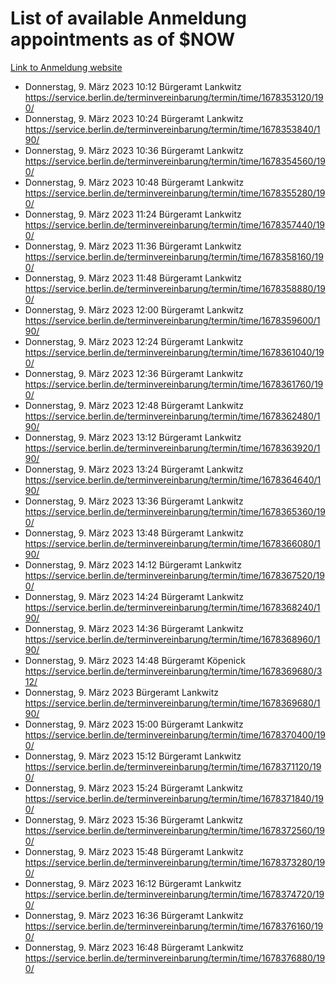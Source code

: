 # List of available Anmeldung appointments as of $NOW
[Link to Anmeldung website](https://service.berlin.de/terminvereinbarung/termin/tag.php?termin=1&anliegen[]=120686&dienstleisterlist=122210,122217,327316,122219,327312,122227,327314,122231,327346,122243,327348,122254,122252,329742,122260,329745,122262,329748,122271,327278,122273,327274,122277,327276,330436,122280,327294,122282,327290,122284,327292,122291,327270,122285,327266,122286,327264,122296,327268,150230,329760,122297,327286,122294,327284,122312,329763,122314,329775,122304,327330,122311,327334,122309,327332,317869,122281,327352,122279,329772,122283,122276,327324,122274,327326,122267,329766,122246,327318,122251,327320,122257,327322,122208,327298,122226,327300&herkunft=http%3A%2F%2Fservice.berlin.de%2Fdienstleistung%2F120686%2F)
- Donnerstag, 9. März 2023 10:12 Bürgeramt Lankwitz https://service.berlin.de/terminvereinbarung/termin/time/1678353120/190/
- Donnerstag, 9. März 2023 10:24 Bürgeramt Lankwitz https://service.berlin.de/terminvereinbarung/termin/time/1678353840/190/
- Donnerstag, 9. März 2023 10:36 Bürgeramt Lankwitz https://service.berlin.de/terminvereinbarung/termin/time/1678354560/190/
- Donnerstag, 9. März 2023 10:48 Bürgeramt Lankwitz https://service.berlin.de/terminvereinbarung/termin/time/1678355280/190/
- Donnerstag, 9. März 2023 11:24 Bürgeramt Lankwitz https://service.berlin.de/terminvereinbarung/termin/time/1678357440/190/
- Donnerstag, 9. März 2023 11:36 Bürgeramt Lankwitz https://service.berlin.de/terminvereinbarung/termin/time/1678358160/190/
- Donnerstag, 9. März 2023 11:48 Bürgeramt Lankwitz https://service.berlin.de/terminvereinbarung/termin/time/1678358880/190/
- Donnerstag, 9. März 2023 12:00 Bürgeramt Lankwitz https://service.berlin.de/terminvereinbarung/termin/time/1678359600/190/
- Donnerstag, 9. März 2023 12:24 Bürgeramt Lankwitz https://service.berlin.de/terminvereinbarung/termin/time/1678361040/190/
- Donnerstag, 9. März 2023 12:36 Bürgeramt Lankwitz https://service.berlin.de/terminvereinbarung/termin/time/1678361760/190/
- Donnerstag, 9. März 2023 12:48 Bürgeramt Lankwitz https://service.berlin.de/terminvereinbarung/termin/time/1678362480/190/
- Donnerstag, 9. März 2023 13:12 Bürgeramt Lankwitz https://service.berlin.de/terminvereinbarung/termin/time/1678363920/190/
- Donnerstag, 9. März 2023 13:24 Bürgeramt Lankwitz https://service.berlin.de/terminvereinbarung/termin/time/1678364640/190/
- Donnerstag, 9. März 2023 13:36 Bürgeramt Lankwitz https://service.berlin.de/terminvereinbarung/termin/time/1678365360/190/
- Donnerstag, 9. März 2023 13:48 Bürgeramt Lankwitz https://service.berlin.de/terminvereinbarung/termin/time/1678366080/190/
- Donnerstag, 9. März 2023 14:12 Bürgeramt Lankwitz https://service.berlin.de/terminvereinbarung/termin/time/1678367520/190/
- Donnerstag, 9. März 2023 14:24 Bürgeramt Lankwitz https://service.berlin.de/terminvereinbarung/termin/time/1678368240/190/
- Donnerstag, 9. März 2023 14:36 Bürgeramt Lankwitz https://service.berlin.de/terminvereinbarung/termin/time/1678368960/190/
- Donnerstag, 9. März 2023 14:48 Bürgeramt Köpenick https://service.berlin.de/terminvereinbarung/termin/time/1678369680/312/
- Donnerstag, 9. März 2023  Bürgeramt Lankwitz https://service.berlin.de/terminvereinbarung/termin/time/1678369680/190/
- Donnerstag, 9. März 2023 15:00 Bürgeramt Lankwitz https://service.berlin.de/terminvereinbarung/termin/time/1678370400/190/
- Donnerstag, 9. März 2023 15:12 Bürgeramt Lankwitz https://service.berlin.de/terminvereinbarung/termin/time/1678371120/190/
- Donnerstag, 9. März 2023 15:24 Bürgeramt Lankwitz https://service.berlin.de/terminvereinbarung/termin/time/1678371840/190/
- Donnerstag, 9. März 2023 15:36 Bürgeramt Lankwitz https://service.berlin.de/terminvereinbarung/termin/time/1678372560/190/
- Donnerstag, 9. März 2023 15:48 Bürgeramt Lankwitz https://service.berlin.de/terminvereinbarung/termin/time/1678373280/190/
- Donnerstag, 9. März 2023 16:12 Bürgeramt Lankwitz https://service.berlin.de/terminvereinbarung/termin/time/1678374720/190/
- Donnerstag, 9. März 2023 16:36 Bürgeramt Lankwitz https://service.berlin.de/terminvereinbarung/termin/time/1678376160/190/
- Donnerstag, 9. März 2023 16:48 Bürgeramt Lankwitz https://service.berlin.de/terminvereinbarung/termin/time/1678376880/190/

